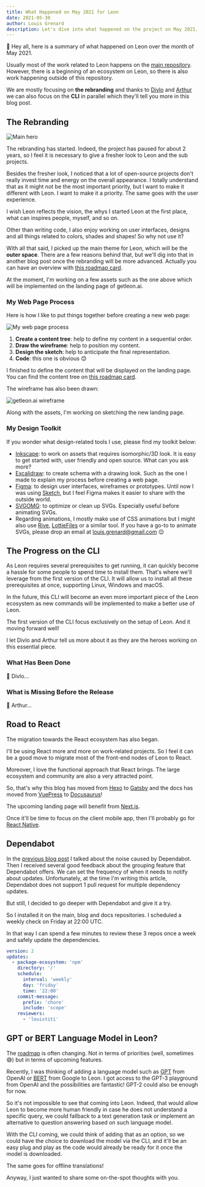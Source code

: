 ```yaml
---
title: What Happened on May 2021 for Leon
date: 2021-05-30
author: Louis Grenard
description: Let's dive into what happened on the project on May 2021. We have news about the rebranding and the upcoming CLI!
---
```


👋 Hey all, here is a summary of what happened on Leon over the month of May 2021.

Usually most of the work related to Leon happens on the [main repository](https://github.com/leon-ai/leon). However, there is a beginning of an ecosystem on Leon, so there is also work happening outside of this repository.

We are mostly focusing on **the rebranding** and thanks to [Divlo](https://github.com/Divlo) and [Arthur](https://github.com/ArthurDelamare) we can also focus on the **CLI** in parallel which they'll tell you more in this blog post.

## The Rebranding

![Main hero](./main-hero.png)

The rebranding has started. Indeed, the project has paused for about 2 years, so I feel it is necessary to give a fresher look to Leon and the sub projects.

Besides the fresher look, I noticed that a lot of open-source projects don't really invest time and energy on the overall appearance. I totally understand that as it might not be the most important priority, but I want to make it different with Leon. I want to make it a priority. The same goes with the user experience.

I wish Leon reflects the vision, the whys I started Leon at the first place, what can inspires people, myself, and so on.

Other than writing code, I also enjoy working on user interfaces, designs and all things related to colors, shades and shapes! So why not use it?

With all that said, I picked up the main theme for Leon, which will be the **outer space**. There are a few reasons behind that, but we'll dig into that in another blog post once the rebranding will be more advanced. Actually you can have an overview with [this roadmap card](https://trello.com/c/Y5GH6162/322-%F0%9F%93%9D-100-beta5-think-of-visual-identity-design).

At the moment, I'm working on a few assets such as the one above which will be implemented on the landing page of getleon.ai.

### My Web Page Process

Here is how I like to put things together before creating a new web page:

![My web page process](./my-web-page-process.jpeg)

1. **Create a content tree**: help to define my content in a sequential order.
2. **Draw the wireframe**: help to position my content.
3. **Design the sketch**: help to anticipate the final representation.
4. **Code**: this one is obvious 😊

I finished to define the content that will be displayed on the landing page. You can find the content tree on [this roadmap card](https://trello.com/c/6iMZFB6E/324-%E2%9C%A8-rebuild-getleonai-landing-page).

The wireframe has also been drawn:

![getleon.ai wireframe](./wireframe.png)

Along with the assets, I'm working on sketching the new landing page.

### My Design Toolkit

If you wonder what design-related tools I use, please find my toolkit below:

- [Inkscape](https://inkscape.org/): to work on assets that requires isomorphic/3D look. It is easy to get started with, user friendly and open source. What can you ask more?
- [Excalidraw](https://excalidraw.com/): to create schema with a drawing look. Such as the one I made to explain my process before creating a web page.
- [Figma](https://figma.com/): to design user interfaces, wireframes or prototypes. Until now I was using [Sketch](https://sketch.com/), but I feel Figma makes it easier to share with the outside world.
- [SVGOMG](https://jakearchibald.github.io/svgomg/): to optimize or clean up SVGs. Especially useful before animating SVGs.
- Regarding animations, I mostly make use of CSS animations but I might also use [Rive](https://rive.app/), [LottieFiles](https://lottiefiles.com/) or a similar tool. If you have a go-to to animate SVGs, please drop an email at <louis.grenard@gmail.com> 😉

## The Progress on the CLI

As Leon requires several prerequisites to get running, it can quickly become a hassle for some people to spend time to install them. That's where we'll leverage from the first version of the CLI. It will allow us to install all these prerequisites at once, supporting Linux, Windows and macOS.

In the future, this CLI will become an even more important piece of the Leon ecosystem as new commands will be implemented to make a better use of Leon.

The first version of the CLI focus exclusively on the setup of Leon. And it moving forward well!

I let Divlo and Arthur tell us more about it as they are the heroes working on this essential piece.

### What Has Been Done

👋 Divlo...

### What is Missing Before the Release

👋 Arthur...

## Road to React

The migration towards the React ecosystem has also began.

I'll be using React more and more on work-related projects. So I feel it can be a good move to migrate most of the front-end nodes of Leon to React.

Moreover, I love the functional approach that React brings. The large ecosystem and community are also a very attracted point.

So, that's why this blog has moved from [Hexo](https://hexo.io/) to [Gatsby](https://www.gatsbyjs.com/) and the docs has moved from [VuePress](https://vuepress.vuejs.org/) to [Docusaurus](http://docusaurus.io/)!

The upcoming landing page will benefit from [Next.js](https://nextjs.org/).

Once it'll be time to focus on the client mobile app, then I'll probably go for [React Native](https://reactnative.dev/).

## Dependabot

In the [previous blog post](https://blog.getleon.ai/getting-rid-of-dust-1-0-0-beta-4/) I talked about the noise caused by Dependabot. Then I received several good feedback about the grouping feature that Dependabot offers. We can set the frequency of when it needs to notify about updates. Unfortunately, at the time I'm writing this article, Dependabot does not support 1 pull request for multiple dependency updates.

But still, I decided to go deeper with Dependabot and give it a try.

So I installed it on the main, blog and docs repositories. I scheduled a weekly check on Friday at 22:00 UTC. 

In that way I can spend a few minutes to review these 3 repos once a week and safely update the dependencies.

```yaml
version: 2
updates:
  - package-ecosystem: 'npm'
    directory: '/'
    schedule:
      interval: 'weekly'
      day: 'friday'
      time: '22:00'
    commit-message:
      prefix: 'chore'
      include: 'scope'
    reviewers:
      - 'louistiti'
```

## GPT or BERT Language Model in Leon?

The [roadmap](https://roadmap.getleon.ai/) is often changing. Not in terms of priorities (well, sometimes 😅) but in terms of upcoming features.

Recently, I was thinking of adding a language model such as [GPT](https://en.wikipedia.org/wiki/OpenAI#GPT) from OpenAI or [BERT](https://en.wikipedia.org/wiki/BERT_(language_model)) from Google to Leon. I got access to the GPT-3 playground from OpenAI and the possibilities are fantastic! GPT-2 could also be enough for now.

So it's not impossible to see that coming into Leon. Indeed, that would allow Leon to become more human friendly in case he does not understand a specific query, we could fallback to a text generation task or implement an alternative to question answering based on such language model.

With the CLI coming, we could think of adding that as an option, so we could have the choice to download the model via the CLI, and it'll be an easy plug and play as the code would already be ready for it once the model is downloaded.

The same goes for offline translations!

Anyway, I just wanted to share some on-the-spot thoughts with you.
